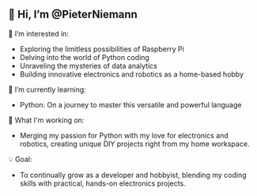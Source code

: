👋 Hi, I’m @PieterNiemann
-----------------------------------

👀 I’m interested in:
- Exploring the limitless possibilities of Raspberry Pi
- Delving into the world of Python coding
- Unraveling the mysteries of data analytics
- Building innovative electronics and robotics as a home-based hobby

🌱 I’m currently learning:
- Python: On a journey to master this versatile and powerful language

🔧 What I'm working on:
- Merging my passion for Python with my love for electronics and robotics, creating unique DIY projects right from my home workspace.

💡 Goal:
- To continually grow as a developer and hobbyist, blending my coding skills with practical, hands-on electronics projects.
